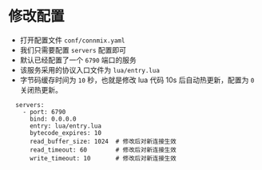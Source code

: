 # 修改配置

- 打开配置文件 `conf/connmix.yaml`
- 我们只需要配置 `servers` 配置即可
- 默认已经配置了一个 `6790` 端口的服务
- 该服务采用的协议入口文件为 `lua/entry.lua`
- 字节码缓存时间为 `10` 秒，也就是修改 lua 代码 10s 后自动热更新，配置为 `0` 关闭热更新。

```
  servers:
    - port: 6790
      bind: 0.0.0.0
      entry: lua/entry.lua
      bytecode_expires: 10
      read_buffer_size: 1024  # 修改后对新连接生效
      read_timeout: 60        # 修改后对新连接生效
      write_timeout: 10       # 修改后对新连接生效
```
